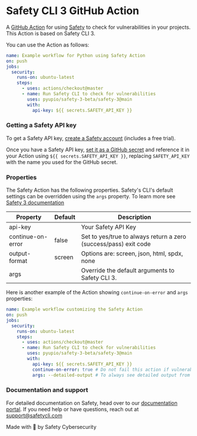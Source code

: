 # Safety CLI 3 GitHub Action

A [GitHub Action](https://github.com/features/actions) for using [Safety](https://safetycli.com) to check for
vulnerabilities in your projects. This Action is based on Safety CLI 3.

You can use the Action as follows:

```yaml
name: Example workflow for Python using Safety Action
on: push
jobs:
  security:
    runs-on: ubuntu-latest
    steps:
      - uses: actions/checkout@master
      - name: Run Safety CLI to check for vulnerabilities
        uses: pyupio/safety-3-beta/safety-3@main
        with:
          api-key: ${{ secrets.SAFETY_API_KEY }}

```

### Getting a Safety API key

To get a Safety API key, [create a Safety account](https://manage.safetycli.com/create-account/) (includes a free trial). 

Once you have a Safety API key, [set it as a GitHub secret](https://docs.github.com/en/actions/security-guides/using-secrets-in-github-actions) and reference it in your Action using `${{ secrets.SAFETY_API_KEY }}`, replacing `SAFETY_API_KEY` with the name you used for the GitHub secret.

### Properties

The Safety Action has the following properties. Safety's CLI's default settings can be overridden using the `args` property. To learn more see [Safety 3 documentation](https://docs.safetycli.com/safety-docs/)

| Property          | Default | Description                                                                                             |
| --------          | ------- | ---------------------------------------------------------------------------------------------------     |
| api-key           |         | Your Safety API Key                                                                                     |
| continue-on-error | false   | Set to yes/true to always return a zero (success/pass) exit code                                        |
| output-format     | screen  | Options are: screen, json, html, spdx, none                                                             |
| args              |         | Override the default arguments to Safety CLI 3.                                                         |

Here is another example of the Action showing `continue-on-error` and `args` properties:

```yaml
name: Example workflow customizing the Safety Action
on: push
jobs:
  security:
    runs-on: ubuntu-latest
    steps:
      - uses: actions/checkout@master
      - name: Run Safety CLI to check for vulnerabilities
        uses: pyupio/safety-3-beta/safety-3@main
        with:
          api-key: ${{ secrets.SAFETY_API_KEY }}
          continue-on-error: true # Do not fail this action if vulnerabilities are found
          args: --detailed-output # To always see detailed output from this action

```

### Documentation and support

For detailed documentation on Safety, head over to our [documentation portal](https://docs.safetycli.com/safety-docs/). If you need help or have questions, reach out at support@safetycli.com

Made with 💜 by Safety Cybersecurity